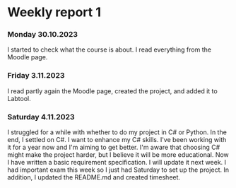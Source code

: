 # Weekly report 1

### Monday 30.10.2023
I started to check what the course is about. I read everything from the Moodle page.

### Friday 3.11.2023
I read partly again the Moodle page, created the project, and added it to Labtool.

### Saturday 4.11.2023 
I struggled for a while with whether to do my project in C# or Python. In the end, I settled on C#. I want to enhance my C# skills. I've been working with it for a year now and I'm aiming to get better. I'm aware that choosing C# might make the project harder, but I believe it will be more educational. Now I have written a basic requirement specification. I will update it next week. I had important exam this week so I just had Saturday to set up the project. In addition, I updated the README.md and created timesheet.